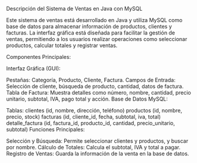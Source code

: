 Descripción del Sistema de Ventas en Java con MySQL

Este sistema de ventas está desarrollado en Java y utiliza MySQL como base de datos para almacenar información de productos, clientes y facturas. La interfaz gráfica está diseñada para facilitar la gestión de ventas, permitiendo a los usuarios realizar operaciones como seleccionar productos, calcular totales y registrar ventas.

Componentes Principales:

Interfaz Gráfica (GUI):

Pestañas: Categoría, Producto, Cliente, Factura.
Campos de Entrada: Selección de cliente, búsqueda de producto, cantidad, datos de factura.
Tabla de Factura: Muestra detalles como número, nombre, cantidad, precio unitario, subtotal, IVA, pago total y acción.
Base de Datos MySQL:

Tablas:
clientes (id, nombre, dirección, teléfono)
productos (id, nombre, precio, stock)
facturas (id, cliente_id, fecha, subtotal, iva, total)
detalle_factura (id, factura_id, producto_id, cantidad, precio_unitario, subtotal)
Funciones Principales:

Selección y Búsqueda: Permite seleccionar clientes y productos, y buscar por nombre.
Cálculo de Totales: Calcula el subtotal, IVA y total a pagar.
Registro de Ventas: Guarda la información de la venta en la base de datos.
